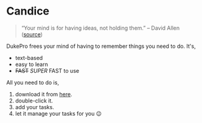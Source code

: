 # Candice

> “Your mind is for having ideas, not holding them.” – David Allen ([source](https://dansilvestre.com/productivity-quotes))

DukePro frees your mind of having to remember things you need to do. It's,

- text-based
- easy to learn
- ~~FAST~~ *SUPER* FAST to use

All you need to do is,

1. download it from [here](../).
2. double-click it.
3. add your tasks.
4. let it manage your tasks for you 😉
